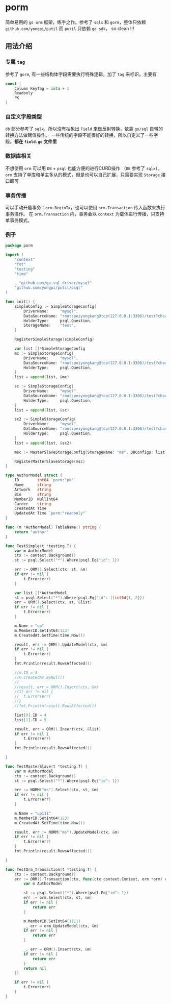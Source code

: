 # porm
简单易用的 `go orm` 框架，练手之作。参考了 `sqlx` 和 `gorm`，整体只依赖 `github.com/yongpi/putil`
而 `putil` 只依赖 `go sdk`， so clean !!!
## 用法介绍
### 专属 `tag`
参考了 `gorm`, 有一些结构体字段需要执行特殊逻辑，加了 `tag` 来标识。主要有
```go
const (
	Column KeyTag = iota + 1
	Readonly
	PK
)
```
### 自定义字段类型
`db` 部分参考了 `sqlx`，所以没有抽象出 `Field` 来做反射转换，依靠 `go/sql` 自带的转换方法做赋值操作。
一些传统的字段不能很好的转换，所以自定义了一些字段。**都在 `field.go` 文件里**

### 数据库相关
不想使用 `orm` 可以用 `DB` + `psql` 也能方便的进行CURD操作 （`DB` 参考了 `sqlx`）。
`orm` 支持了单库和单主多从的模式，但是也可以自己扩展，只需要实现 `Storage` 接口即可

### 事务传播
可以手动开启事务：`orm.BeginTx`，也可以使用 `orm.Transaction` 传入函数来执行事务操作。
在 `orm.Transaction` 内，事务会以 `context` 为载体进行传播，只支持单事务模式。

### 例子
```go
package porm

import (
	"context"
	"fmt"
	"testing"
	"time"

	_ "github.com/go-sql-driver/mysql"
	"github.com/yongpi/putil/psql"
)

func init() {
	simpleConfig := SimpleStorageConfig{
		DriverName:     "mysql",
		DataSourceName: "root:peiyongkang@tcp(127.0.0.1:3306)/test?charset=utf8",
		HolderType:     psql.Question,
		StorageName:    "test",
	}

	RegisterSimpleStorage(simpleConfig)

	var list []*SimpleStorageConfig
	mc := SimpleStorageConfig{
		DriverName:     "mysql",
		DataSourceName: "root:peiyongkang@tcp(127.0.0.1:3306)/test?charset=utf8",
		HolderType:     psql.Question,
	}
	list = append(list, &mc)

	sc := SimpleStorageConfig{
		DriverName:     "mysql",
		DataSourceName: "root:peiyongkang@tcp(127.0.0.1:3306)/test?charset=utf8",
		HolderType:     psql.Question,
	}
	list = append(list, &sc)

	sc2 := SimpleStorageConfig{
		DriverName:     "mysql",
		DataSourceName: "root:peiyongkang@tcp(127.0.0.1:3306)/test?charset=utf8",
		HolderType:     psql.Question,
	}
	list = append(list, &sc2)

	msc := MasterSlaveStorageConfig{StorageName: "ms", DBConfigs: list}

	RegisterMasterSlaveStorage(msc)
}

type AuthorModel struct {
	ID        int64 `porm:"pk"`
	Name      string
	Artwork   string
	Bio       string
	MemberID  NullInt64
	Career    string
	CreatedAt Time
	UpdatedAt Time `porm:"readonly"`
}

func (m *AuthorModel) TableName() string {
	return "author"
}

func TestSimple(t *testing.T) {
	var m AuthorModel
	ctx := context.Background()
	st := psql.Select("*").Where(psql.Eq{"id": 1})

	err := ORM().Select(ctx, st, &m)
	if err != nil {
		t.Error(err)
	}

	var list []*AuthorModel
	st = psql.Select("*").Where(psql.Eq{"id": []int64{1, 2}})
	err = ORM().Select(ctx, st, &list)
	if err != nil {
		t.Error(err)
	}

	m.Name = "up"
	m.MemberID.SetInt64(123)
	m.CreatedAt.SetTime(time.Now())

	result, err := ORM().UpdateModel(ctx, &m)
	if err != nil {
		t.Error(err)
	}
	fmt.Println(result.RowsAffected())

	//m.ID = 3
	//m.CreatedAt.BeNull()
	//
	//result, err = ORM().Insert(ctx, &m)
	//if err != nil {
	//	t.Error(err)
	//}
	//fmt.Println(result.RowsAffected())

	list[0].ID = 4
	list[1].ID = 5

	result, err = ORM().Insert(ctx, &list)
	if err != nil {
		t.Error(err)
	}
	fmt.Println(result.RowsAffected())

}

func TestMasterSlave(t *testing.T) {
	var m AuthorModel
	ctx := context.Background()
	st := psql.Select("*").Where(psql.Eq{"id": 1})

	err := NORM("ms").Select(ctx, st, &m)
	if err != nil {
		t.Error(err)
	}

	m.Name = "up111"
	m.MemberID.SetInt64(123)
	m.CreatedAt.SetTime(time.Now())

	result, err := NORM("ms").UpdateModel(ctx, &m)
	if err != nil {
		t.Error(err)
	}
	fmt.Println(result.RowsAffected())

}

func TestOrm_Transaction(t *testing.T) {
	ctx := context.Background()
	err := ORM().Transaction(ctx, func(ctx context.Context, orm *orm) error {
		var m AuthorModel

		st := psql.Select("*").Where(psql.Eq{"id": 1})
		err := orm.Select(ctx, st, &m)
		if err != nil {
			return err
		}

		m.MemberID.SetInt64(1111)
		_, err = orm.UpdateModel(ctx, &m)
		if err != nil {
			return err
		}

		_, err = ORM().Insert(ctx, &m)
		if err != nil {
			return err
		}
		return nil
	})

	if err != nil {
		t.Error(err)
	}
}
   

```